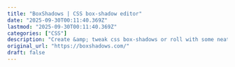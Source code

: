 ```yaml
---
title: "BoxShadows | CSS box-shadow editor"
date: "2025-09-30T00:11:40.369Z"
lastmod: "2025-09-30T00:11:40.369Z"
categories: ["CSS"]
description: "Create &amp; tweak css box-shadows or roll with some neat presets! ⚡️"
original_url: "https://boxshadows.com/"
draft: false
---
```


